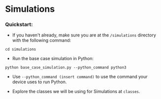 # Simulations

### Quickstart:

* If you haven't already, make sure you are at the `/simulations` directory with the following command:
```
cd simulations
```

* Run the base case simulation in Python:
```
python base_case_simulation.py --python_command python3
```
* Use ``--python_command (insert command)`` to use the command your device uses to run Python.

* Explore the classes we will be using for Simulations at `classes`.